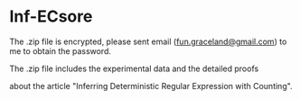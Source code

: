 # Inf-ECsore


The .zip file is encrypted, please sent email (fun.graceland@gmail.com) to me to obtain the password. 

The .zip file includes the experimental data and the detailed proofs 

about the article "Inferring Deterministic Regular Expression with Counting". 
